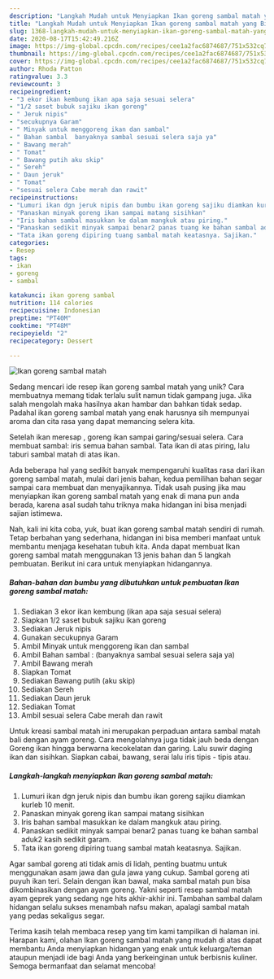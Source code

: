 ```yaml
---
description: "Langkah Mudah untuk Menyiapkan Ikan goreng sambal matah yang Bisa Manjain Lidah"
title: "Langkah Mudah untuk Menyiapkan Ikan goreng sambal matah yang Bisa Manjain Lidah"
slug: 1368-langkah-mudah-untuk-menyiapkan-ikan-goreng-sambal-matah-yang-bisa-manjain-lidah
date: 2020-08-17T15:42:49.216Z
image: https://img-global.cpcdn.com/recipes/cee1a2fac6874687/751x532cq70/ikan-goreng-sambal-matah-foto-resep-utama.jpg
thumbnail: https://img-global.cpcdn.com/recipes/cee1a2fac6874687/751x532cq70/ikan-goreng-sambal-matah-foto-resep-utama.jpg
cover: https://img-global.cpcdn.com/recipes/cee1a2fac6874687/751x532cq70/ikan-goreng-sambal-matah-foto-resep-utama.jpg
author: Rhoda Patton
ratingvalue: 3.3
reviewcount: 3
recipeingredient:
- "3 ekor ikan kembung ikan apa saja sesuai selera"
- "1/2 saset bubuk sajiku ikan goreng"
- " Jeruk nipis"
- "secukupnya Garam"
- " Minyak untuk menggoreng ikan dan sambal"
- " Bahan sambal  banyaknya sambal sesuai selera saja ya"
- " Bawang merah"
- " Tomat"
- " Bawang putih aku skip"
- " Sereh"
- " Daun jeruk"
- " Tomat"
- "sesuai selera Cabe merah dan rawit"
recipeinstructions:
- "Lumuri ikan dgn jeruk nipis dan bumbu ikan goreng sajiku diamkan kurleb 10 menit."
- "Panaskan minyak goreng ikan sampai matang sisihkan"
- "Iris bahan sambal masukkan ke dalam mangkuk atau piring."
- "Panaskan sedikit minyak sampai benar2 panas tuang ke bahan sambal aduk2 kasih sedikit garam."
- "Tata ikan goreng dipiring tuang sambal matah keatasnya. Sajikan."
categories:
- Resep
tags:
- ikan
- goreng
- sambal

katakunci: ikan goreng sambal 
nutrition: 114 calories
recipecuisine: Indonesian
preptime: "PT40M"
cooktime: "PT48M"
recipeyield: "2"
recipecategory: Dessert

---
```



![Ikan goreng sambal matah](https://img-global.cpcdn.com/recipes/cee1a2fac6874687/751x532cq70/ikan-goreng-sambal-matah-foto-resep-utama.jpg)

Sedang mencari ide resep ikan goreng sambal matah yang unik? Cara membuatnya memang tidak terlalu sulit namun tidak gampang juga. Jika salah mengolah maka hasilnya akan hambar dan bahkan tidak sedap. Padahal ikan goreng sambal matah yang enak harusnya sih mempunyai aroma dan cita rasa yang dapat memancing selera kita.

Setelah ikan meresap , goreng ikan sampai garing/sesuai selera. Cara membuat sambal: iris semua bahan sambal. Tata ikan di atas piring, lalu taburi sambal matah di atas ikan.

Ada beberapa hal yang sedikit banyak mempengaruhi kualitas rasa dari ikan goreng sambal matah, mulai dari jenis bahan, kedua pemilihan bahan segar sampai cara membuat dan menyajikannya. Tidak usah pusing jika mau menyiapkan ikan goreng sambal matah yang enak di mana pun anda berada, karena asal sudah tahu triknya maka hidangan ini bisa menjadi sajian istimewa.


Nah, kali ini kita coba, yuk, buat ikan goreng sambal matah sendiri di rumah. Tetap berbahan yang sederhana, hidangan ini bisa memberi manfaat untuk membantu menjaga kesehatan tubuh kita. Anda dapat membuat Ikan goreng sambal matah menggunakan 13 jenis bahan dan 5 langkah pembuatan. Berikut ini cara untuk menyiapkan hidangannya.

<!--inarticleads1-->

##### Bahan-bahan dan bumbu yang dibutuhkan untuk pembuatan Ikan goreng sambal matah:

1. Sediakan 3 ekor ikan kembung (ikan apa saja sesuai selera)
1. Siapkan 1/2 saset bubuk sajiku ikan goreng
1. Sediakan  Jeruk nipis
1. Gunakan secukupnya Garam
1. Ambil  Minyak untuk menggoreng ikan dan sambal
1. Ambil  Bahan sambal : (banyaknya sambal sesuai selera saja ya)
1. Ambil  Bawang merah
1. Siapkan  Tomat
1. Sediakan  Bawang putih (aku skip)
1. Sediakan  Sereh
1. Sediakan  Daun jeruk
1. Sediakan  Tomat
1. Ambil sesuai selera Cabe merah dan rawit


Untuk kreasi sambal matah ini merupakan perpaduan antara sambal matah bali dengan ayam goreng. Cara mengolahnya juga tidak jauh beda dengan Goreng ikan hingga berwarna kecokelatan dan garing. Lalu suwir daging ikan dan sisihkan. Siapkan cabai, bawang, serai lalu iris tipis - tipis atau. 

<!--inarticleads2-->

##### Langkah-langkah menyiapkan Ikan goreng sambal matah:

1. Lumuri ikan dgn jeruk nipis dan bumbu ikan goreng sajiku diamkan kurleb 10 menit.
1. Panaskan minyak goreng ikan sampai matang sisihkan
1. Iris bahan sambal masukkan ke dalam mangkuk atau piring.
1. Panaskan sedikit minyak sampai benar2 panas tuang ke bahan sambal aduk2 kasih sedikit garam.
1. Tata ikan goreng dipiring tuang sambal matah keatasnya. Sajikan.


Agar sambal goreng ati tidak amis di lidah, penting buatmu untuk menggunakan asam jawa dan gula jawa yang cukup. Sambal goreng ati puyuh ikan teri. Selain dengan ikan bawal, maka sambal matah pun bisa dikombinasikan dengan ayam goreng. Yakni seperti resep sambal matah ayam geprek yang sedang nge hits akhir-akhir ini. Tambahan sambal dalam hidangan selalu sukses menambah nafsu makan, apalagi sambal matah yang pedas sekaligus segar. 

Terima kasih telah membaca resep yang tim kami tampilkan di halaman ini. Harapan kami, olahan Ikan goreng sambal matah yang mudah di atas dapat membantu Anda menyiapkan hidangan yang enak untuk keluarga/teman ataupun menjadi ide bagi Anda yang berkeinginan untuk berbisnis kuliner. Semoga bermanfaat dan selamat mencoba!
